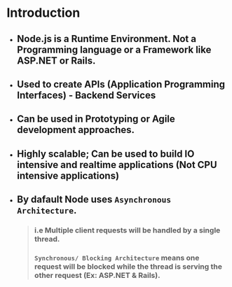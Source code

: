 # Introduction

- ## Node.js is a Runtime Environment. Not a Programming language or a Framework like ASP.NET or Rails.
- ## Used to create APIs (Application Programming Interfaces) - Backend Services
- ## Can be used in Prototyping or Agile development approaches.
- ## Highly scalable; Can be used to build IO intensive and realtime applications (Not CPU intensive applications)
- ## By dafault Node uses `Asynchronous Architecture`.
    > ### i.e Multiple client requests will be handled by a single thread.  
    > ### `Synchronous/ Blocking Architecture` means one request will be blocked while the thread is serving the other request (Ex: ASP.NET & Rails).

